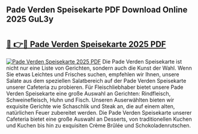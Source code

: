 ## Pade Verden Speisekarte PDF Download Online 2025 GuL3y

# <h2><a href="http://gcb46of.nevu.top/?p=Pade+Verden+Speisekarte">🔗 👉🔴 Pade Verden Speisekarte 2025 PDF</a></h2>

[![Pade Verden Speisekarte 2025 PDF](https://i.imgur.com/dBaPXMq.png)](http://gcb46of.nevu.top/?p=Pade+Verden+Speisekarte)
Die Pade Verden Speisekarte ist nicht nur eine Liste von Gerichten, sondern auch die Kunst der Wahl. Wenn Sie etwas Leichtes und Frisches suchen, empfehlen wir Ihnen, unsere Salate aus dem speziellen Salatbereich auf der Pade Verden Speisekarte unserer Cafeteria zu probieren. Für Fleischliebhaber bietet unsere Pade Verden Speisekarte eine große Auswahl an Gerichten: Rindfleisch, Schweinefleisch, Huhn und Fisch. Unseren Auserwählten bieten wir exquisite Gerichte wie Schaschlik und Steak an, die auf einem alten, natürlichen Feuer zubereitet werden. Die Pade Verden Speisekarte unserer Cafeteria bietet eine große Auswahl an Desserts, von traditionellen Kuchen und Kuchen bis hin zu exquisiten Crème Brûlée und Schokoladenrutschen.

